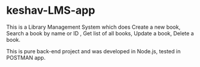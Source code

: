 # keshav-LMS-app

This is a Library Management System which does Create a new book, Search a book by name or ID , Get list of all books, Update a book, Delete a book.

This is pure back-end project and was developed in Node.js, tested in POSTMAN app.
